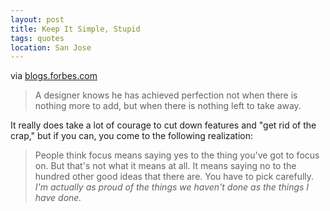 ```yaml
---
layout: post
title: Keep It Simple, Stupid
tags: quotes
location: San Jose
---
```


via <a href="http://blogs.forbes.com/carminegallo/2011/05/16/steve-jobs-get-rid-of-the-crappy-stuff/">blogs.forbes.com</a>

> A designer knows he has achieved perfection not when there is nothing more to add, but when there is nothing left to take away.

It really does take a lot of courage to cut down features and "get rid of the crap," but if you can, you come to the following realization:

> People think focus means saying yes to the thing you've got to focus on. But that's not what it means at all. It means saying no to the hundred other good ideas that there are. You have to pick carefully. *I'm actually as proud of the things we haven't done as the things I have done.*